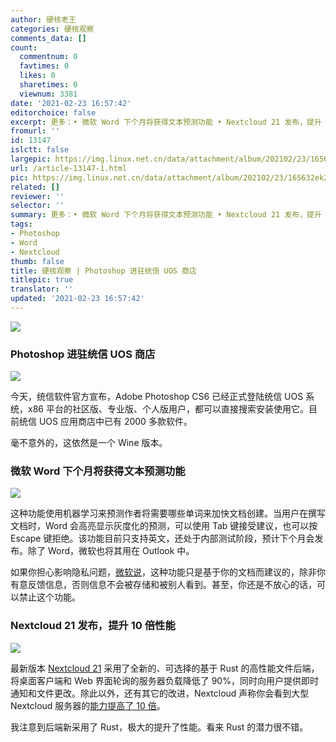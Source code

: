 ```yaml
---
author: 硬核老王
categories: 硬核观察
comments_data: []
count:
  commentnum: 0
  favtimes: 0
  likes: 0
  sharetimes: 0
  viewnum: 3381
date: '2021-02-23 16:57:42'
editorchoice: false
excerpt: 更多：• 微软 Word 下个月将获得文本预测功能 • Nextcloud 21 发布，提升 10 倍性能
fromurl: ''
id: 13147
islctt: false
largepic: https://img.linux.net.cn/data/attachment/album/202102/23/165632ek2k136qan237k77.jpg
url: /article-13147-1.html
pic: https://img.linux.net.cn/data/attachment/album/202102/23/165632ek2k136qan237k77.jpg.thumb.jpg
related: []
reviewer: ''
selector: ''
summary: 更多：• 微软 Word 下个月将获得文本预测功能 • Nextcloud 21 发布，提升 10 倍性能
tags:
- Photoshop
- Word
- Nextcloud
thumb: false
title: 硬核观察 | Photoshop 进驻统信 UOS 商店
titlepic: true
translator: ''
updated: '2021-02-23 16:57:42'
---
```


![](https://img.linux.net.cn/data/attachment/album/202102/23/165632ek2k136qan237k77.jpg)


### Photoshop 进驻统信 UOS 商店


![](https://img.linux.net.cn/data/attachment/album/202102/23/165647h79hayhfxihth1g6.jpg)


今天，统信软件官方宣布，Adobe Photoshop CS6 已经正式登陆统信 UOS 系统，x86 平台的社区版、专业版、个人版用户，都可以直接搜索安装使用它。目前统信 UOS 应用商店中已有 2000 多款软件。


毫不意外的，这依然是一个 Wine 版本。


### 微软 Word 下个月将获得文本预测功能


![](https://img.linux.net.cn/data/attachment/album/202102/23/165702hboa7fvboko83fae.jpg)


这种功能使用机器学习来预测作者将需要哪些单词来加快文档创建。当用户在撰写文档时，Word 会高亮显示灰度化的预测，可以使用 Tab 键接受建议，也可以按 Escape 键拒绝。该功能目前只支持英文，还处于内部测试阶段，预计下个月会发布。除了 Word，微软也将其用在 Outlook 中。


如果你担心影响隐私问题，[微软说](https://insider.office.com/en-us/blog/text-predictions-in-word-outlook)，这种功能只是基于你的文档而建议的，除非你有意反馈信息，否则信息不会被存储和被别人看到。甚至，你还是不放心的话，可以禁止这个功能。


### Nextcloud 21 发布，提升 10 倍性能


![](https://img.linux.net.cn/data/attachment/album/202102/23/165729g9scsywms6tjcywn.jpg)


最新版本 [Nextcloud 21](https://github.com/nextcloud/server/milestone/120) 采用了全新的、可选择的基于 Rust 的高性能文件后端，将桌面客户端和 Web 界面轮询的服务器负载降低了 90%，同时向用户提供即时通知和文件更改。除此以外，还有其它的改进，Nextcloud 声称你会看到大型 Nextcloud 服务器的[能力提高了 10 倍](https://nextcloud.com/blog/nextcloud-hub-21-out-with-up-to-10x-better-performance-whiteboard-and-more-collaboration-features/)。


我注意到后端新采用了 Rust，极大的提升了性能。看来 Rust 的潜力很不错。